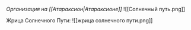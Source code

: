 *Организация на [[Атараксион|Атараксионе]]*
![[Солнечный путь.png]]

Жрица Солнечного Пути:
![[жрица солнечного пути.png]]
